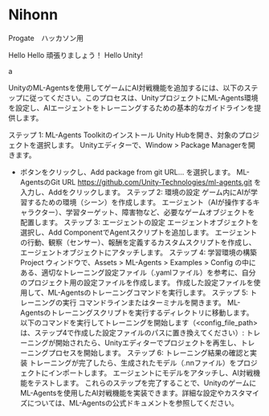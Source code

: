 # Nihonn
Progate　ハッカソン用

Hello Hello 頑張りましょう！
Hello Unity!

a

UnityのML-Agentsを使用してゲームにAI対戦機能を追加するには、以下のステップに従ってください。このプロセスは、UnityプロジェクトにML-Agents環境を設定し、AIエージェントをトレーニングするための基本的なガイドラインを提供します。

ステップ 1: ML-Agents Toolkitのインストール
Unity Hubを開き、対象のプロジェクトを選択します。
Unityエディターで、Window > Package Managerを開きます。
+ ボタンをクリックし、Add package from git URL... を選択します。
ML-AgentsのGit URL https://github.com/Unity-Technologies/ml-agents.git を入力し、Addをクリックします。
ステップ 2: 環境の設定
ゲーム内にAIが学習するための環境（シーン）を作成します。
エージェント（AIが操作するキャラクター）、学習ターゲット、障害物など、必要なゲームオブジェクトを配置します。
ステップ 3: エージェントの設定
エージェントオブジェクトを選択し、Add ComponentでAgentスクリプトを追加します。
エージェントの行動、観察（センサー）、報酬を定義するカスタムスクリプトを作成し、エージェントオブジェクトにアタッチします。
ステップ 4: 学習環境の構築
Project ウィンドウで、Assets > ML-Agents > Examples > Config の中にある、適切なトレーニング設定ファイル（.yamlファイル）を参考に、自分のプロジェクト用の設定ファイルを作成します。
作成した設定ファイルを使用して、ML-Agentsのトレーニングコマンドを実行します。
ステップ 5: トレーニングの実行
コマンドラインまたはターミナルを開きます。
ML-Agentsのトレーニングスクリプトを実行するディレクトリに移動します。
以下のコマンドを実行してトレーニングを開始します（<config_file_path>は、ステップ4で作成した設定ファイルのパスに置き換えてください）:
トレーニングが開始されたら、Unityエディターでプロジェクトを再生し、トレーニングプロセスを開始します。
ステップ 6: トレーニング結果の確認と実装
トレーニングが完了したら、生成されたモデル（.nnファイル）をプロジェクトにインポートします。
エージェントにモデルをアタッチし、AI対戦機能をテストします。
これらのステップを完了することで、UnityのゲームにML-Agentsを使用したAI対戦機能を実装できます。詳細な設定やカスタマイズについては、ML-Agentsの公式ドキュメントを参照してください。